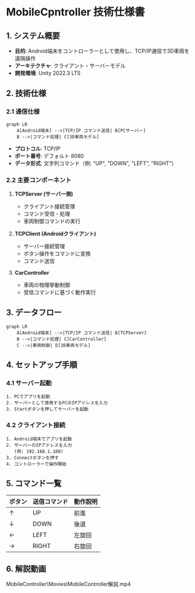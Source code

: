 # MobileCpntroller 技術仕様書

## 1. システム概要
- **目的**: Android端末をコントローラーとして使用し、TCP/IP通信で3D車両を遠隔操作
- **アーキテクチャ**: クライアント・サーバーモデル
- **開発環境**: Unity 2022.3 LTS

## 2. 技術仕様
### 2.1 通信仕様
```mermaid
graph LR
    A[Android端末] -->|TCP/IP コマンド送信| B[PCサーバー]
    B -->|コマンド処理| C[3D車両モデル]
```
- **プロトコル**: TCP/IP
- **ポート番号**: デフォルト 8080
- **データ形式**: 文字列コマンド（例: "UP", "DOWN", "LEFT", "RIGHT"）

### 2.2 主要コンポーネント
1. **TCPServer (サーバー側)**
   - クライアント接続管理
   - コマンド受信・処理
   - 車両制御コマンドの実行

2. **TCPClient (Androidクライアント)**
   - サーバー接続管理
   - ボタン操作をコマンドに変換
   - コマンド送信

3. **CarController**
   - 車両の物理挙動制御
   - 受信コマンドに基づく動作実行

## 3. データフロー
```mermaid
graph LR
    A[Android端末] -->|TCP/IP コマンド送信| B[TCPServer]
    B -->|コマンド処理| C[CarController]
    C -->|車両制御| D[3D車両モデル]
```

## 4. セットアップ手順
### 4.1 サーバー起動
```
1. PCでアプリを起動
2. サーバーとして使用するPCのIPアドレスを入力
3. Startボタンを押してサーバーを起動
```

### 4.2 クライアント接続
```
1. Android端末でアプリを起動
2. サーバーのIPアドレスを入力
   (例: 192.168.1.100)
3. Connectボタンを押す
4. コントローラーで操作開始
```

## 5. コマンド一覧
| ボタン | 送信コマンド | 動作説明 |
|--------|--------------|----------|
| ↑      | UP           | 前進     |
| ↓      | DOWN         | 後退     |
| ←      | LEFT         | 左旋回   |
| →      | RIGHT        | 右旋回   |

## 6. 解説動画
MobileController\Movies\MobileController解説.mp4
